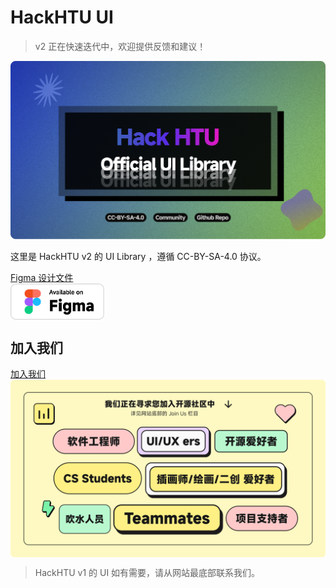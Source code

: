 # HackHTU UI

> v2 正在快速迭代中，欢迎提供反馈和建议！

![封面](public/Cover.png)

这里是 HackHTU v2 的 UI Library ，遵循 CC-BY-SA-4.0 协议。

<a href="https://www.figma.com/design/dg892ShubXBBfJQ8PANbMk/UI?node-id=0-1&t=voNFXUZztkQaqr5C-1">
 Figma 设计文件 <br>
 <img src="public/Badge.png" width="150" alt="Figma Design" align=center />
</a>

## 加入我们

<a href="https://github.com/HackHTU">
 加入我们 <br>
 <img src="public/JoinUs.png" alt="Figma Design" align=center />
</a>

> HackHTU v1 的 UI 如有需要，请从网站最底部联系我们。
